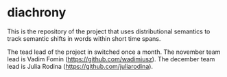 # diachrony
This is the repository of the project that uses distributional semantics to track semantic shifts in words within short time spans.

The tead lead of the project in switched once a month.
The november team lead is Vadim Fomin (https://github.com/wadimiusz).
The december team lead is Julia Rodina (https://github.com/juliarodina).

